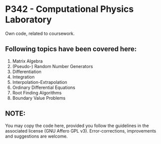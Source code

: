 # P342 - Computational Physics Laboratory
Own code, related to coursework.

## Following topics have been covered here:

1. Matrix Algebra
2. (Pseudo-) Random Number Generators
3. Differentiation
4. Integration
5. Interpolation-Extrapolation
6. Ordinary Differential Equations
7. Root Finding Algorithms
8. Boundary Value Problems

## NOTE:
You may copy the code here, provided you follow the guidelines in the associated license (GNU Affero GPL v3). Error-corrections, improvements and suggestions are welcome.

